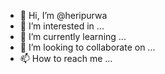 - 👋 Hi, I’m @heripurwa
- 👀 I’m interested in ...
- 🌱 I’m currently learning ...
- 💞️ I’m looking to collaborate on ...
- 📫 How to reach me ...

<!---
heripurwa/heripurwa is a ✨ special ✨ repository because its `README.md` (this file) appears on your GitHub profile.
You can click the Preview link to take a look at your changes.
--->
